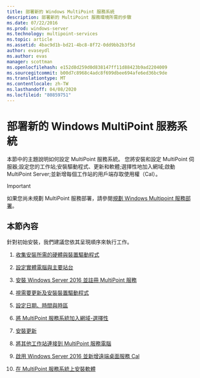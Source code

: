 ```yaml
---
title: 部署新的 Windows MultiPoint 服務系統
description: 部署新的 MultiPoint 服務環境所需的步驟
ms.date: 07/22/2016
ms.prod: windows-server
ms.technology: multipoint-services
ms.topic: article
ms.assetid: 4bac9d1b-bd21-4bc8-8f72-0dd9bb2b3f5d
author: evaseydl
ms.author: evas
manager: scottman
ms.openlocfilehash: e152d8d259d0d838147ff11d88423b9ad2204009
ms.sourcegitcommit: b00d7c8968c4adc8f699dbee694afe6ed36bc9de
ms.translationtype: MT
ms.contentlocale: zh-TW
ms.lasthandoff: 04/08/2020
ms.locfileid: "80859751"
---
```

# <a name="deploy-a-new-windows-multipoint-services-system"></a>部署新的 Windows MultiPoint 服務系統
本節中的主題說明如何設定 MultiPoint 服務系統。 您將安裝和設定 MultiPoint 伺服器;設定您的工作站;安裝驅動程式、更新和軟體;選擇性地加入網域;啟動 MultiPoint Server;並新增每個工作站的用戶端存取使用權（Cal）。  
  
> [!IMPORTANT]  
> 如果您尚未規劃 MultiPoint 服務部署，請參閱[規劃 Windows Multipoint 服務部署](Planning-a-MultiPoint-Services-Deployment.md)。  
  
## <a name="in-this-section"></a>本節內容  
針對初始安裝，我們建議您依其呈現順序來執行工作。  
  
1.  [收集安裝所需的硬體與裝置驅動程式](Collect-hardware-and-device-drivers-needed-for-the-installation.md)  
  
2.  [設定實體電腦與主要站台](Set-up-the-physical-computer-and-primary-station.md)  
  
3.  [安裝 Windows Server 2016 並註冊 MultiPoint 服務](Install-MultiPoint-services.md)  
  
4.  [視需要更新及安裝裝置驅動程式](Update-and-install-device-drivers-if-needed.md)  
  
5.  [設定日期、時間與時區](Set-the-date--time--and-time-zone.md)  
  
6.  [將 MultiPoint 服務系統加入網域-選擇性](Join-the-MultiPoint-services-computer-to-a-domain--optional-.md)  
  
7.  [安裝更新](Install-updates.md)  
  
8.  [將其他工作站連接到 MultiPoint 服務電腦](Attach-additional-stations-to-your-MultiPoint-services-computer.md)  
  
9. [啟用 Windows Server 2016 並新增遠端桌面服務 Cal](manage-client-access-licenses-with-multipoint-services.md)  
  
10. [在 MultiPoint 服務系統上安裝軟體](Install-software-on-your-MultiPoint-Services-system.md)